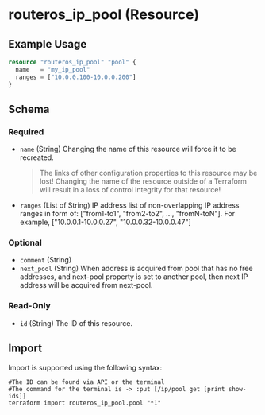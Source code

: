 # routeros_ip_pool (Resource)


## Example Usage
```terraform
resource "routeros_ip_pool" "pool" {
  name   = "my_ip_pool"
  ranges = ["10.0.0.100-10.0.0.200"]
}
```

<!-- schema generated by tfplugindocs -->
## Schema

### Required

- `name` (String) Changing the name of this resource will force it to be recreated.
	> The links of other configuration properties to this resource may be lost!
	> Changing the name of the resource outside of a Terraform will result in a loss of control integrity for that resource!
- `ranges` (List of String) IP address list of non-overlapping IP address ranges in form of: ["from1-to1", "from2-to2", ..., "fromN-toN"]. For example, ["10.0.0.1-10.0.0.27", "10.0.0.32-10.0.0.47"]

### Optional

- `comment` (String)
- `next_pool` (String) When address is acquired from pool that has no free addresses, and next-pool property is set to another pool, then next IP address will be acquired from next-pool.

### Read-Only

- `id` (String) The ID of this resource.

## Import
Import is supported using the following syntax:
```shell
#The ID can be found via API or the terminal
#The command for the terminal is -> :put [/ip/pool get [print show-ids]]
terraform import routeros_ip_pool.pool "*1"
```
